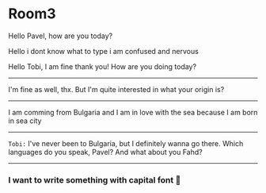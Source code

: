 # Room3

Hello Pavel, how are you today?

Hello i dont know what to type i am confused and nervous 

Hello Tobi, I am fine thank you! How are you doing today? 

---

I'm fine as well, thx. But I'm quite interested in what your origin is? 

---

I am comming from Bulgaria and I am in love with the sea because I am born in sea city

---


```Tobi:``` I've never been to Bulgaria, but I definitely wanna go there. Which languages do you speak, Pavel? And what about you Fahd?

---

### I want to write something with capital font :dizzy: 

